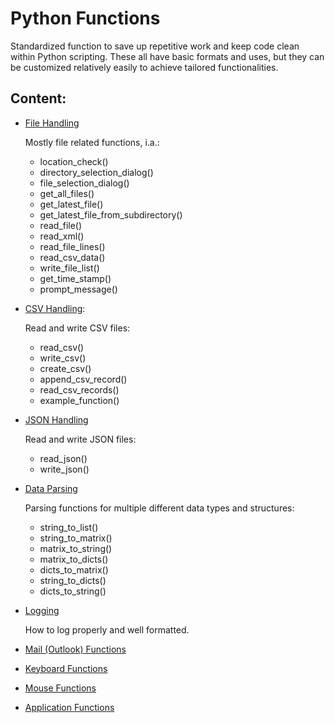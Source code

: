 # Python Functions

Standardized function to save up repetitive work and keep code clean within
Python scripting. These all have basic formats and uses, but they can be 
customized relatively easily to achieve tailored functionalities.

## Content:

-   [File Handling](file_handling.py)

    Mostly file related functions, i.a.:

    -   location_check()
    -   directory_selection_dialog()
    -   file_selection_dialog()
    -   get_all_files()
    -   get_latest_file()
    -   get_latest_file_from_subdirectory()
    -   read_file()
    -   read_xml()
    -   read_file_lines()
    -   read_csv_data()
    -   write_file_list()
    -   get_time_stamp()
    -   prompt_message()

-   [CSV Handling](csv_functions.py):

    Read and write CSV files:

    -   read_csv()
    -   write_csv()
    -   create_csv()
    -   append_csv_record()
    -   read_csv_records()
    -   example_function()

-   [JSON Handling](json_functions.py)

    Read and write JSON files:

    -   read_json()
    -   write_json()

-   [Data Parsing](parse_functions.py)

    Parsing functions for multiple different data types and structures:

    -   string_to_list()
    -   string_to_matrix()
    -   matrix_to_string()
    -   matrix_to_dicts()
    -   dicts_to_matrix()
    -   string_to_dicts()
    -   dicts_to_string()

-   [Logging](log_example.py)

    How to log properly and well formatted.

-   [Mail (Outlook) Functions](outlook.py)

-   [Keyboard Functions](Keyboard)

-   [Mouse Functions](Mouse)

-   [Application Functions](Application)
